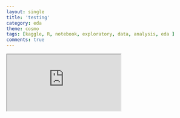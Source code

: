 ```yaml
---
layout: single
title: 'testing'
category: eda
theme: cosmo
tags: [kaggle, R, notebook, exploratory, data, analysis, eda ]
comments: true
---
```



<iframe src = "https://cdn.rawgit.com/germayneng/Tutorials-Notes/2220f5f0/Ensemble/Stacking/stacking_guide_1.html"></iframe>
